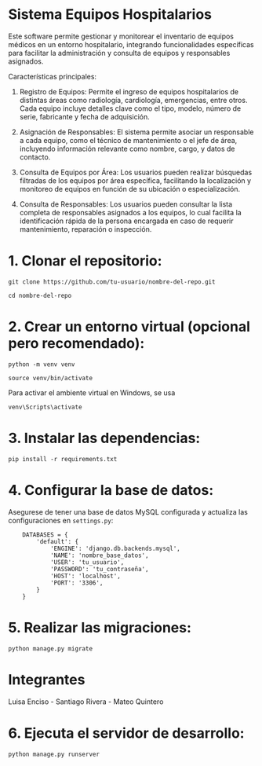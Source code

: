 # Sistema Equipos Hospitalarios

Este software permite gestionar y monitorear el inventario de equipos médicos en un entorno hospitalario, integrando funcionalidades específicas para facilitar la administración y consulta de equipos y responsables asignados.

Características principales:

1. Registro de Equipos:
Permite el ingreso de equipos hospitalarios de distintas áreas como radiología, cardiología, emergencias, entre otros. Cada equipo incluye detalles clave como el tipo, modelo, número de serie, fabricante y fecha de adquisición.

2. Asignación de Responsables:
El sistema permite asociar un responsable a cada equipo, como el técnico de mantenimiento o el jefe de área, incluyendo información relevante como nombre, cargo, y datos de contacto.

3. Consulta de Equipos por Área:
Los usuarios pueden realizar búsquedas filtradas de los equipos por área específica, facilitando la localización y monitoreo de equipos en función de su ubicación o especialización.

4. Consulta de Responsables:
Los usuarios pueden consultar la lista completa de responsables asignados a los equipos, lo cual facilita la identificación rápida de la persona encargada en caso de requerir mantenimiento, reparación o inspección.

# 1. Clonar el repositorio:

`git clone https://github.com/tu-usuario/nombre-del-repo.git`

`cd nombre-del-repo`

# 2. Crear un entorno virtual (opcional pero recomendado):

`python -m venv venv`

`source venv/bin/activate`  

Para activar el ambiente virtual en Windows, se usa 

`venv\Scripts\activate`

# 3. Instalar las dependencias:

`pip install -r requirements.txt`

# 4. Configurar la base de datos:

Asegurese de tener una base de datos MySQL configurada y actualiza las configuraciones en `settings.py`:

        DATABASES = {
            'default': {
                'ENGINE': 'django.db.backends.mysql',
                'NAME': 'nombre_base_datos',
                'USER': 'tu_usuario',
                'PASSWORD': 'tu_contraseña',
                'HOST': 'localhost',
                'PORT': '3306',
            }
        }

# 5. Realizar las migraciones:

`python manage.py migrate`

# Integrantes

Luisa Enciso - Santiago Rivera - Mateo Quintero


# 6. Ejecuta el servidor de desarrollo:

`python manage.py runserver`
